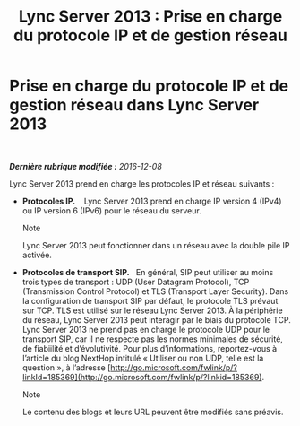 ﻿---
title: 'Lync Server 2013 : Prise en charge du protocole IP et de gestion réseau'
TOCTitle: Prise en charge du protocole IP et de gestion réseau
ms:assetid: b0cffb10-3478-445c-89c7-8cb8b5027424
ms:mtpsurl: https://technet.microsoft.com/fr-fr/library/Gg412848(v=OCS.15)
ms:contentKeyID: 49298573
ms.date: 12/10/2016
mtps_version: v=OCS.15
ms.translationtype: HT
---

# Prise en charge du protocole IP et de gestion réseau dans Lync Server 2013

 

_**Dernière rubrique modifiée :** 2016-12-08_

Lync Server 2013 prend en charge les protocoles IP et réseau suivants :

  - **Protocoles IP.**    Lync Server 2013 prend en charge IP version 4 (IPv4) ou IP version 6 (IPv6) pour le réseau du serveur.
    
    > [!note]  
    > Lync Server 2013 peut fonctionner dans un réseau avec la double pile IP activée.

  - **Protocoles de transport SIP.**   En général, SIP peut utiliser au moins trois types de transport : UDP (User Datagram Protocol), TCP (Transmission Control Protocol) et TLS (Transport Layer Security). Dans la configuration de transport SIP par défaut, le protocole TLS prévaut sur TCP. TLS est utilisé sur le réseau Lync Server 2013. À la périphérie du réseau, Lync Server 2013 peut interagir par le biais du protocole TCP. Lync Server 2013 ne prend pas en charge le protocole UDP pour le transport SIP, car il ne respecte pas les normes minimales de sécurité, de fiabiilité et d’évolutivité. Pour plus d’informations, reportez-vous à l’article du blog NextHop intitulé « Utiliser ou non UDP, telle est la question », à l’adresse [http://go.microsoft.com/fwlink/p/?linkId=185369](http://go.microsoft.com/fwlink/p/?linkid=185369).
    
    > [!note]  
    > Le contenu des blogs et leurs URL peuvent être modifiés sans préavis.
